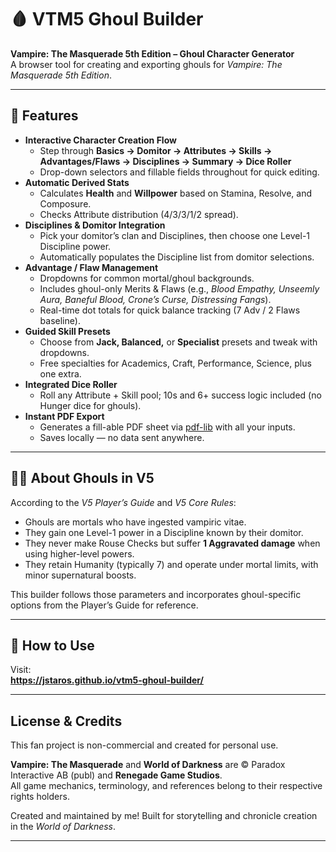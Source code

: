 # 🩸 VTM5 Ghoul Builder

**Vampire: The Masquerade 5th Edition – Ghoul Character Generator**  
A browser tool for creating and exporting ghouls for *Vampire: The Masquerade 5th Edition*.

---

## 🎯 Features

- **Interactive Character Creation Flow**
  - Step through **Basics → Domitor → Attributes → Skills → Advantages/Flaws → Disciplines → Summary → Dice Roller**  
  - Drop-down selectors and fillable fields throughout for quick editing.
- **Automatic Derived Stats**
  - Calculates **Health** and **Willpower** based on Stamina, Resolve, and Composure.  
  - Checks Attribute distribution (4/3/3/1/2 spread).
- **Disciplines & Domitor Integration**
  - Pick your domitor’s clan and Disciplines, then choose one Level-1 Discipline power.  
  - Automatically populates the Discipline list from domitor selections.
- **Advantage / Flaw Management**
  - Dropdowns for common mortal/ghoul backgrounds.  
  - Includes ghoul-only Merits & Flaws (e.g., *Blood Empathy, Unseemly Aura, Baneful Blood, Crone’s Curse, Distressing Fangs*).  
  - Real-time dot totals for quick balance tracking (7 Adv / 2 Flaws baseline).
- **Guided Skill Presets**
  - Choose from **Jack, Balanced,** or **Specialist** presets and tweak with dropdowns.  
  - Free specialties for Academics, Craft, Performance, Science, plus one extra.
- **Integrated Dice Roller**
  - Roll any Attribute + Skill pool; 10s and 6+ success logic included (no Hunger dice for ghouls).
- **Instant PDF Export**
  - Generates a fill-able PDF sheet via [pdf-lib](https://github.com/Hopding/pdf-lib) with all your inputs.  
  - Saves locally — no data sent anywhere.

---

## 🧛‍♀️ About Ghouls in V5

According to the *V5 Player’s Guide* and *V5 Core Rules*:
- Ghouls are mortals who have ingested vampiric vitae.
- They gain one Level-1 power in a Discipline known by their domitor.
- They never make Rouse Checks but suffer **1 Aggravated damage** when using higher-level powers.
- They retain Humanity (typically 7) and operate under mortal limits, with minor supernatural boosts.

This builder follows those parameters and incorporates ghoul-specific options from the Player’s Guide for reference.

---

## 🚀 How to Use

Visit:  
 **https://jstaros.github.io/vtm5-ghoul-builder/**  


---

## License & Credits

This fan project is non-commercial and created for personal use.

**Vampire: The Masquerade** and **World of Darkness** are © Paradox Interactive AB (publ) and **Renegade Game Studios**.  
All game mechanics, terminology, and references belong to their respective rights holders.

Created and maintained by me! 
Built for storytelling and chronicle creation in the *World of Darkness*.

---

